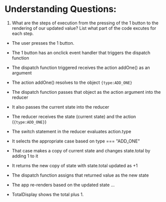 # Understanding Questions:
1. What are the steps of execution from the pressing of the 1 button to the rendering of our updated value? List what part of the code excutes for each step.
* The user presses the 1 button.
* The 1 button has an onclick event handler that triggers the dispatch function
* The dispatch function triggered receives the action addOne() as an argument
* The action addOne() resolves to the object `{type:ADD_ONE}`
* The dispatch function passes that object as the action argument into the reducer
* It also passes the current state into the reducer
* The reducer receives the state (current state) and the action (`{type:ADD_ONE}`)
* The switch statement in the reducer evaluates action.type
* It selects the appropriate case based on type === "ADD_ONE"
* That case makes a copy of current state and changes state.total by adding 1 to it
* It returns the new copy of state with state.total updated as +1
* The dispatch function assigns that returned value as the new state
* The app re-renders based on the updated state
...

* TotalDisplay shows the total plus 1.
